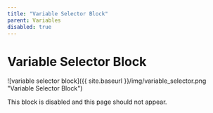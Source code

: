 ```yaml
---
title: "Variable Selector Block"
parent: Variables
disabled: true
---
```

# Variable Selector Block
![variable selector block]({{ site.baseurl }}/img/variable_selector.png "Variable Selector Block")

This block is disabled and this page should not appear.